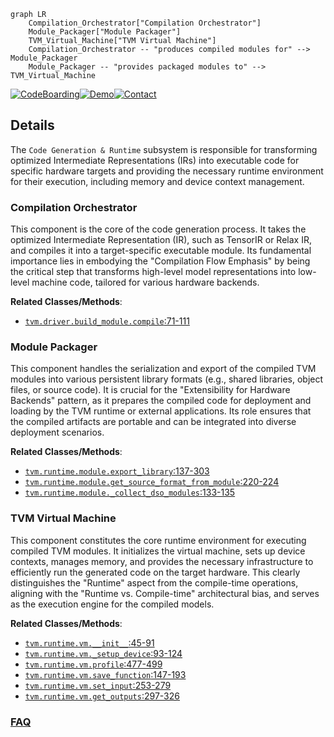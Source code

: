 ```mermaid
graph LR
    Compilation_Orchestrator["Compilation Orchestrator"]
    Module_Packager["Module Packager"]
    TVM_Virtual_Machine["TVM Virtual Machine"]
    Compilation_Orchestrator -- "produces compiled modules for" --> Module_Packager
    Module_Packager -- "provides packaged modules to" --> TVM_Virtual_Machine
```

[![CodeBoarding](https://img.shields.io/badge/Generated%20by-CodeBoarding-9cf?style=flat-square)](https://github.com/CodeBoarding/GeneratedOnBoardings)[![Demo](https://img.shields.io/badge/Try%20our-Demo-blue?style=flat-square)](https://www.codeboarding.org/demo)[![Contact](https://img.shields.io/badge/Contact%20us%20-%20contact@codeboarding.org-lightgrey?style=flat-square)](mailto:contact@codeboarding.org)

## Details

The `Code Generation & Runtime` subsystem is responsible for transforming optimized Intermediate Representations (IRs) into executable code for specific hardware targets and providing the necessary runtime environment for their execution, including memory and device context management.

### Compilation Orchestrator
This component is the core of the code generation process. It takes the optimized Intermediate Representation (IR), such as TensorIR or Relax IR, and compiles it into a target-specific executable module. Its fundamental importance lies in embodying the "Compilation Flow Emphasis" by being the critical step that transforms high-level model representations into low-level machine code, tailored for various hardware backends.


**Related Classes/Methods**:

- <a href="https://github.com/apache/tvm/blob/main/python/tvm/driver/build_module.py#L71-L111" target="_blank" rel="noopener noreferrer">`tvm.driver.build_module.compile`:71-111</a>


### Module Packager
This component handles the serialization and export of the compiled TVM modules into various persistent library formats (e.g., shared libraries, object files, or source code). It is crucial for the "Extensibility for Hardware Backends" pattern, as it prepares the compiled code for deployment and loading by the TVM runtime or external applications. Its role ensures that the compiled artifacts are portable and can be integrated into diverse deployment scenarios.


**Related Classes/Methods**:

- <a href="https://github.com/apache/tvm/blob/main/python/tvm/runtime/module.py#L137-L303" target="_blank" rel="noopener noreferrer">`tvm.runtime.module.export_library`:137-303</a>
- <a href="https://github.com/apache/tvm/blob/main/python/tvm/runtime/module.py#L220-L224" target="_blank" rel="noopener noreferrer">`tvm.runtime.module.get_source_format_from_module`:220-224</a>
- <a href="https://github.com/apache/tvm/blob/main/python/tvm/runtime/module.py#L133-L135" target="_blank" rel="noopener noreferrer">`tvm.runtime.module._collect_dso_modules`:133-135</a>


### TVM Virtual Machine
This component constitutes the core runtime environment for executing compiled TVM modules. It initializes the virtual machine, sets up device contexts, manages memory, and provides the necessary infrastructure to efficiently run the generated code on the target hardware. This clearly distinguishes the "Runtime" aspect from the compile-time operations, aligning with the "Runtime vs. Compile-time" architectural bias, and serves as the execution engine for the compiled models.


**Related Classes/Methods**:

- <a href="https://github.com/apache/tvm/blob/main/python/tvm/runtime/vm.py#L45-L91" target="_blank" rel="noopener noreferrer">`tvm.runtime.vm.__init__`:45-91</a>
- <a href="https://github.com/apache/tvm/blob/main/python/tvm/runtime/vm.py#L93-L124" target="_blank" rel="noopener noreferrer">`tvm.runtime.vm._setup_device`:93-124</a>
- <a href="https://github.com/apache/tvm/blob/main/python/tvm/runtime/vm.py#L477-L499" target="_blank" rel="noopener noreferrer">`tvm.runtime.vm.profile`:477-499</a>
- <a href="https://github.com/apache/tvm/blob/main/python/tvm/runtime/vm.py#L147-L193" target="_blank" rel="noopener noreferrer">`tvm.runtime.vm.save_function`:147-193</a>
- <a href="https://github.com/apache/tvm/blob/main/python/tvm/runtime/vm.py#L253-L279" target="_blank" rel="noopener noreferrer">`tvm.runtime.vm.set_input`:253-279</a>
- <a href="https://github.com/apache/tvm/blob/main/python/tvm/runtime/vm.py#L297-L326" target="_blank" rel="noopener noreferrer">`tvm.runtime.vm.get_outputs`:297-326</a>




### [FAQ](https://github.com/CodeBoarding/GeneratedOnBoardings/tree/main?tab=readme-ov-file#faq)